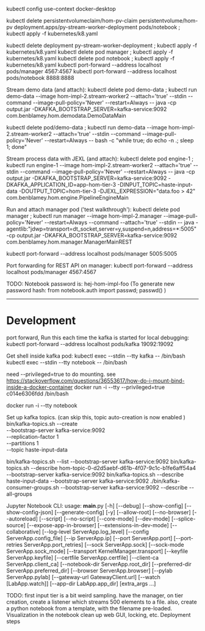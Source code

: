 kubectl config use-context docker-desktop





kubectl delete persistentvolumeclaim/hom-pv-claim persistentvolume/hom-pv deployment.apps/py-stream-worker-deployment pods/notebook ; kubectl apply -f kubernetes/k8.yaml

kubectl delete deployment py-stream-worker-deployment ; kubectl apply -f kubernetes/k8.yaml
kubectl delete pod manager ; kubectl apply -f kubernetes/k8.yaml
kubectl delete pod notebook ; kubectl apply -f kubernetes/k8.yaml
kubectl port-forward --address localhost pods/manager 4567:4567
kubectl port-forward --address localhost pods/notebook 8888:8888

Stream demo data (and attach):
kubectl delete pod demo-data ; kubectl run demo-data --image hom-impl-2.stream-worker2 --attach='true' --stdin --command --image-pull-policy='Never' --restart=Always -- java -cp output.jar -DKAFKA_BOOTSTRAP_SERVER=kafka-service:9092 com.benblamey.hom.demodata.DemoDataMain 


kubectl delete pod/demo-data ; kubectl run demo-data --image hom-impl-2.stream-worker2 --attach='true' --stdin --command --image-pull-policy='Never' --restart=Always -- bash -c "while true; do echo -n .; sleep 1; done"

Stream process data with JEXL (and attach):
kubectl delete pod engine-1 ; kubectl run engine-1 --image hom-impl-2.stream-worker2 --attach='true' --stdin --command --image-pull-policy='Never' --restart=Always -- java -cp output.jar -DKAFKA_BOOTSTRAP_SERVER=kafka-service:9092 -DKAFKA_APPLICATION_ID=app-hom-tier-3 -DINPUT_TOPIC=haste-input-data -DOUTPUT_TOPIC=hom-tier-3 -DJEXL_EXPRESSION="data.foo > 42" com.benblamey.hom.engine.PipelineEngineMain 

Run and attach manager pod ('test walkthrough'):
kubectl delete pod manager ; kubectl run manager --image hom-impl-2.manager --image-pull-policy='Never' --restart=Always --command --attach='true' --stdin -- java -agentlib:"jdwp=transport=dt_socket,server=y,suspend=n,address=*:5005" -cp output.jar -DKAFKA_BOOTSTRAP_SERVER=kafka-service:9092 com.benblamey.hom.manager.ManagerMainREST

kubectl port-forward --address localhost pods/manager 5005:5005

Port forwarding for REST API on manager:
kubectl port-forward --address localhost pods/manager 4567:4567

TODO:
Notebook password is:
hej-hom-impl-foo
(To generate new password hash: from notebook.auth import passwd; passwd() )

---
# Development
port forward, Run this each time the kafka is started for local debugging:
kubectl port-forward --address localhost pods/kafka 19092:19092

Get shell inside kafka pod:
kubectl exec --stdin --tty kafka -- /bin/bash
kubectl exec --stdin --tty notebook -- /bin/bash

need --privileged=true to do mounting. see https://stackoverflow.com/questions/36553617/how-do-i-mount-bind-inside-a-docker-container
docker run -i --tty --privileged=true c014e6306fdd /bin/bash

docker run -i --tty notebook


Set up kafka topics.
(can skip this, topic auto-creation is now enabled )
bin/kafka-topics.sh --create \
--bootstrap-server kafka-service:9092 \
--replication-factor 1 \
--partitions 1 \
--topic haste-input-data

bin/kafka-topics.sh --list --bootstrap-server kafka-service:9092 
bin/kafka-topics.sh --describe hom-topic-0-d2d5aebf-d61b-4f07-9c1c-b1fe6aff54a4 --bootstrap-server kafka-service:9092
bin/kafka-topics.sh --describe haste-input-data --bootstrap-server kafka-service:9092
./bin/kafka-consumer-groups.sh --bootstrap-server kafka-service:9092 --describe --all-groups


Jupyter Notebook CLI:
usage: __main__.py [-h] [--debug] [--show-config] [--show-config-json] [--generate-config] [-y] [--allow-root] [--no-browser] [--autoreload] [--script] [--no-script] [--core-mode] [--dev-mode]
[--splice-source] [--expose-app-in-browser] [--extensions-in-dev-mode] [--collaborative] [--log-level ServerApp.log_level] [--config ServerApp.config_file] [--ip ServerApp.ip]
[--port ServerApp.port] [--port-retries ServerApp.port_retries] [--sock ServerApp.sock] [--sock-mode ServerApp.sock_mode] [--transport KernelManager.transport]
[--keyfile ServerApp.keyfile] [--certfile ServerApp.certfile] [--client-ca ServerApp.client_ca] [--notebook-dir ServerApp.root_dir] [--preferred-dir ServerApp.preferred_dir]
[--browser ServerApp.browser] [--pylab ServerApp.pylab] [--gateway-url GatewayClient.url] [--watch [LabApp.watch]] [--app-dir LabApp.app_dir]
[extra_args ...]

TODO:
first input tier is a bit weird
sampling.
    have the manager, on tier creation, create a listener which streams 500 elements to a file.
    also, create a python notebook from a template, with the filename pre-loaded.
Visualization in the notebook
clean up web GUI, locking, etc.
Deployment steps
